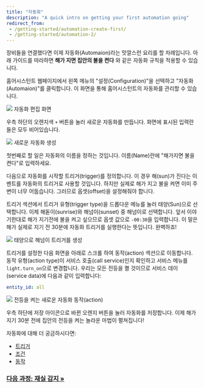 ```yaml
---
title: "자동화"
description: "A quick intro on getting your first automation going"
redirect_from:
 - /getting-started/automation-create-first/
 - /getting-started/automation-2/
---
```


장비들을 연결했다면 이제 자동화(Automaion)라는 맛깔스런 요리를 할 차례입니다. 아래 가이드를 따라하면 **해가 지면 집안의 불을 켠다** 와 같은 자동화 규칙을 적용할 수 있습니다.

홈어시스턴트 웹페이지에서 왼쪽 메뉴의 "설정(Configuration)"을 선택하고 "자동화(Automaion)"를 클릭합니다. 이 화면을 통해 홈어시스턴트의 자동화를 관리할 수 있습니다.

<p class='img'>
<img src='/images/getting-started/automation-editor.png'>
자동화 편집 화면
</p>

우측 하단의 오렌지색 `+` 버튼을 눌러 새로운 자동화를 만듭니다. 화면에 표시된 입력란들은 모두 비어있습니다.

<p class='img'>
<img src='/images/getting-started/new-automation.png'>
새로운 자동화 생성
</p>

첫번째로 할 일은 자동화의 이름을 정하는 것입니다. 이름(Name)란에 "해가지면 불을 켠다"로 입력하세요.

다음으로 자동화를 시작할 트리거(trigger)를 정의합니다. 이 경우 해(sun)가 진다는 이벤트를 자동화의 트리거로 사용할 것입니다. 하지만 실제로 해가 지고 불을 켜면 이미 주변이 너무 어둡습니다. 그러므로 옵셋(offset)을 설정해줘야 합니다.

트리거 섹션에서 트리거 유형(trigger type)을 드롭다운 메뉴를 눌러 태양(Sun)으로 선택합니다. 이제 해돋이(sunrise)와 해넘이(sunset) 중 해넘이로 선택합니다. 앞서 이야기한대로 해가 지기전에 불을 켜고 싶으므로 옵셋 값으로 `-00:30`을 입력합니다. 이 말은 해가 실제로 지기 전 30분에 자동화 트리거를 실행한다는 뜻입니다. 완벽하죠!

<p class='img'>
<img src='/images/getting-started/new-trigger.png'>
태양으로 해넘이 트리거를 생성
</p>

트리거를 설정한 다음 화면을 아래로 스크롤 하여 동작(action) 섹션으로 이동합니다. 동작 유형(action type)이 서비스 호출(call service)인지 확인하고 서비스 메뉴를 `light.turn_on`으로 변경합니다.  우리는 모든 전등을 켤 것이므로 서비스 데이(service data)에 다음과 같이 입력합니다:

```yaml
entity_id: all
```

<p class='img'>
<img src='/images/getting-started/action.png'>
전등을 켜는 새로운 자동화 동작(action)
</p>

우측 하단에 저장 아이콘으로 바뀐 오렌지 버튼을 눌러 자동화를 저장합니다. 이제 해가지기 30분 전에 집안의 전등을 켜는 놀라운 마법이 펼쳐집니다!

자동화에 대해 더 궁금하시다면:

- [트리거](/docs/automation/trigger/)
- [조건](/docs/automation/condition/)
- [동작](/docs/automation/action/)

### [다음 과정: 재실 감지 &raquo;](/getting-started/presence-detection/)
